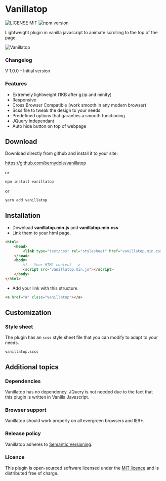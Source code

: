 # Vanillatop

![LICENSE MIT](https://img.shields.io/npm/l/vanillatop.svg)
![npm version](https://img.shields.io/npm/v/vanillatop.svg)

Lightweight plugin in vanilla javascript to animate scrolling to the top of the page.

![Vanillatop](https://www.russianconcept.ch/cloud/github/vanillatop/img/vanillatop.png)

### Changelog

V 1.0.0 - Initial version

### Features

- Extremely lightweight (1KB after gzip and minify)
- Responsive
- Cross Browser Compatible (work smooth in any modern browser)
- Scss file to tweak the design to your needs
- Predefined options that garanties a smooth functioning
- JQuery independant
- Auto hide button on top of webpage

## Download

Download directly from github and install it to your site:

<https://github.com/bernydole/vanillatop>

or

```bash
npm install vanillatop
```

or

```bash
yarn add vanillatop
```

## Installation

- Download **vanillatop.min.js** and **vanillatop.min.css**.
- Link them to your html page.

```html
<html>
	<head>
		<link type="text/css" rel="stylesheet" href="vanillatop.min.css" />
	</head>
	<body>
		<!-- Your HTML content -->
		<script src="vanillatop.min.js"></script>
	</body>
</html>
```

- Add your link with this structure.

```html
<a href="#" class="vanillatop"></a>
```

## Customization

### Style sheet

The plugin has an `scss` style sheet file that you can modify to adapt to your needs.

`vanillatop.scss`

## Additional topics

### Dependencies

Vanillatop has no dependency. JQuery is not needed due to the fact that this plugin is written in Vanilla Javascript.

### Browser support

Vanillatop should work properly on all evergreen browsers and IE9+.

### Release policy

Vanillatop adheres to [Semantic Versioning](https://semver.org/).

### Licence

This plugin is open-sourced software licensed under the [MIT licence](https://opensource.org/licenses/MIT) and is distributed free of charge.

